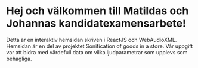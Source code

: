# Hej och välkommen till Matildas och Johannas kandidatexamensarbete!

Detta är en interaktiv hemsidan skriven i ReactJS och WebAudioXML. Hemsidan är en del av projektet Sonification of goods in a store. Vår uppgift var att bidra med värdefull data om vilka ljudparametrar som upplevs som behagliga.



